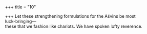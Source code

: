 +++
title = "10"

+++
Let these strengthening formulations for the Aśvins be most  
luck-bringing—  
these that we fashion like chariots. We have spoken lofty reverence.  